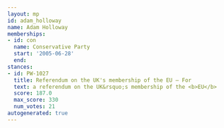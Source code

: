 ```yaml
---
layout: mp
id: adam_holloway
name: Adam Holloway
memberships:
- id: con
  name: Conservative Party
  start: '2005-06-28'
  end: 
stances:
- id: PW-1027
  title: Referendum on the UK's membership of the EU — For
  text: a referendum on the UK&rsquo;s membership of the <b>EU</b>
  score: 187.0
  max_score: 330
  num_votes: 21
autogenerated: true
---
```


